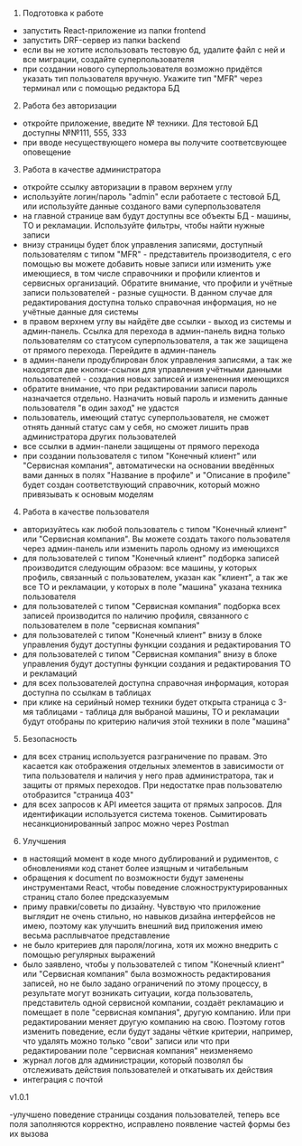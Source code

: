 1) Подготовка к работе

- запустить React-приложение из папки frontend
- запустить DRF-сервер из папки backend
- если вы не хотите использовать тестовую бд, удалите файл с ней и все миграции, создайте суперпользователя
- при создании нового суперпользователя возможно придётся указать тип пользователя вручную. Укажите тип "MFR" через терминал или с помощью редактора БД

2) Работа без авторизации

- откройте приложение, введите № техники. Для тестовой БД доступны №№111, 555, 333
- при вводе несуществующего номера вы получите соответсвующее оповещение

3) Работа в качестве администратора

- откройте ссылку авторизации в правом верхнем углу
- используйте логин/пароль "admin" если работаете с тестовой БД, или используйте данные созданого вами суперпользователя
- на главной странице вам будут доступны все объекты БД - машины, ТО и рекламации. Используйте фильтры, чтобы найти нужные записи
- внизу страницы будет блок управления записями, доступный пользователям с типом "MFR" - представитель производителя, с его помощью вы можете добавить новые записи или изменить уже имеющиеся, в том числе справочники и профили клиентов и сервисных организаций. Обратите внимание, что профили и учётные записи пользователей - разные сущности. В данном случае для редактирования доступна только справочная информация, но не учётные данные для системы
- в правом верхнем углу вы найдёте две ссылки - выход из системы и админ-панель. Ссылка для перехода в админ-панель видна только пользователям со статусом суперпользователя, а так же защищена от прямого перехода. Перейдите в админ-панель
- в админ-панели продублирован блок управления записями, а так же находятся две кнопки-ссылки для управления учётными данными пользователей - создания новых записей и измененния имеющихся
- обратите внимание, что при редактировании записи пароль назначается отдельно. Назначить новый пароль и изменить данные пользователя "в один заход" не удастся
- пользователь, имеющий статус суперпользователя, не сможет отнять данный статус сам у себя, но сможет лишить прав администратора других пользователей
- все ссылки в админ-панели защищены от прямого перехода
- при создании пользователя с типом "Конечный клиент" или "Сервисная компания", автоматически на основании введённых вами данных в полях "Название в профиле" и "Описание в профиле" будет создан соответствующий справочник, который можно привязывать к основым моделям

4) Работа в качестве пользователя

- авторизуйтесь как любой пользователь с типом "Конечный клиент" или "Сервисная компания". Вы можете создать такого пользователя через админ-панель или изменить пароль одному из имеющихся
- для пользователей с типом "Конечный клиент" подборка записей производится следующим образом: все машины, у которых профиль, связанный с пользователем, указан как "клиент", а так же все ТО и рекламации, у которых в поле "машина" указана техника пользователя
- для пользователей с типом "Сервисная компания" подборка всех записей производится по наличию профиля, связанного с пользователем в поле "сервисная компания"
- для пользователей с типом "Конечный клиент" внизу в блоке управления будут доступны функции создания и редактирования ТО
- для пользователей с типом "Сервисная компания" внизу в блоке управления будут доступны функции создания и редактирования ТО и рекламаций
- для всех пользователей доступна справочная информация, которая доступна по ссылкам в таблицах
- при клике на серийный номер техники будет открыта страница с 3-мя таблицами - таблица для выбраной машины, ТО и рекламации будут отобраны по критерию наличия этой техники в поле "машина"

5) Безопасность

- для всех страниц используется разграничение по правам. Это касается как отображения отдельных элементов в зависимости от типа пользователя и наличия у него прав администратора, так и защиты от прямых переходов. При недостатке прав пользователю отобразится "страница 403"
- для всех запросов к API имеется защита от прямых запросов. Для идентификации используется система токенов. Сымитировать несанкционированный запрос можно через Postman

6) Улучшения

- в настоящий момент в коде много дублирований и рудиментов, с обновлениями код станет более изящным и читабельным
- обращения к document по возможности будут заменены инструментами React, чтобы поведение сложноструктурированных страниц стало более предсказуемым
- приму правки/советы по дизайну. Чувствую что приложение выглядит не очень стильно, но навыков дизайна интерфейсов не имею, поэтому как улучшить внешний вид приложения имею весьма расплывчатое представление
- не было критериев для пароля/логина, хотя их можно внедрить с помощью регулярных выражений
- было заявлено, чтобы у пользователей с типом "Конечный клиент" или "Сервисная компания" была возможность редактирования записей, но не было задано ограничений по этому процессу, в результате могут возникать ситуации, когда пользователь, представитель одной сервисной компании, создаёт рекламацию и помещает в поле "сервисная компания", другую компанию. Или при редактировании меняет другую компанию на свою. Поэтому готов изменить поведение, если будут заданы чёткие критерии, например, что удалять можно только "свои" записи или что при редактировании поле "сервисная компания" неизменяемо
- журнал логов для администрации, который позволял бы отслеживать действия пользователей и откатывать их действия
- интеграция с почтой

v1.0.1

-улучшено поведение страницы создания пользователей, теперь все поля заполняются корректно, исправлено появление частей формы без их вызова
